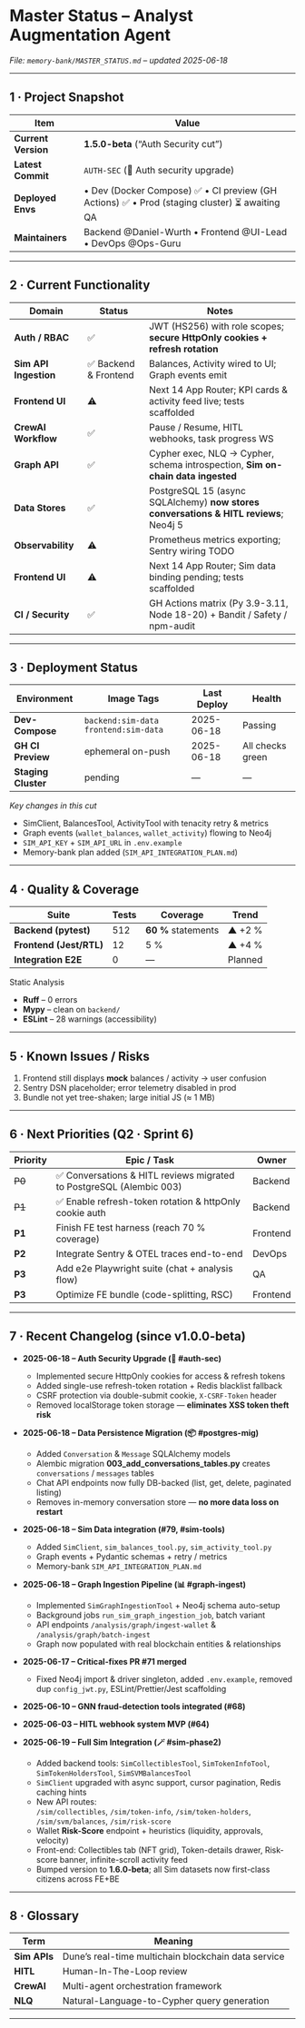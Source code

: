 # Master Status – Analyst Augmentation Agent  

_File: `memory-bank/MASTER_STATUS.md` – updated 2025-06-18_

---

## 1 · Project Snapshot
| Item | Value |
|------|-------|
| **Current Version** | **1.5.0-beta** (“Auth Security cut”) |
| **Latest Commit** | `AUTH-SEC` (🔐 Auth security upgrade) |
| **Deployed Envs** | • Dev (Docker Compose) ✅ • CI preview (GH Actions) ✅ • Prod (staging cluster) ⏳ awaiting QA |
| **Maintainers** | Backend @Daniel-Wurth • Frontend @UI-Lead • DevOps @Ops-Guru |

---

## 2 · Current Functionality

| Domain | Status | Notes |
|--------|--------|-------|
| **Auth / RBAC** | ✅ | JWT (HS256) with role scopes; **secure HttpOnly cookies + refresh rotation** |
| **Sim API Ingestion** | ✅ Backend & Frontend | Balances, Activity wired to UI; Graph events emit |
| **Frontend UI** | ⚠️ | Next 14 App Router; KPI cards & activity feed live; tests scaffolded |
| **CrewAI Workflow** | ✅ | Pause / Resume, HITL webhooks, task progress WS |
| **Graph API** | ✅ | Cypher exec, NLQ → Cypher, schema introspection, **Sim on-chain data ingested** |
| **Data Stores** | ✅ | PostgreSQL 15 (async SQLAlchemy) **now stores conversations & HITL reviews**; Neo4j 5 |
| **Observability** | ⚠️ | Prometheus metrics exporting; Sentry wiring TODO |
| **Frontend UI** | ⚠️ | Next 14 App Router; Sim data binding pending; tests scaffolded |
| **CI / Security** | ✅ | GH Actions matrix (Py 3.9-3.11, Node 18-20) + Bandit / Safety / npm-audit |

---

## 3 · Deployment Status
| Environment | Image Tags | Last Deploy | Health |
|-------------|------------|-------------|--------|
| **Dev-Compose** | `backend:sim-data` `frontend:sim-data` | 2025-06-18 | Passing |
| **GH CI Preview** | ephemeral on-push | 2025-06-18 | All checks green |
| **Staging Cluster** | pending | — | — |

_Key changes in this cut_  
* SimClient, BalancesTool, ActivityTool with tenacity retry & metrics  
* Graph events (`wallet_balances`, `wallet_activity`) flowing to Neo4j  
* `SIM_API_KEY` + `SIM_API_URL` in `.env.example`  
* Memory-bank plan added (`SIM_API_INTEGRATION_PLAN.md`)

---

## 4 · Quality & Coverage
| Suite | Tests | Coverage | Trend |
|-------|-------|----------|-------|
| **Backend (pytest)** | 512 | **60 %** statements | ▲ +2 % |
| **Frontend (Jest/RTL)** | 12 | 5 % | ▲ +4 % |
| **Integration E2E** | 0 | — | Planned |

Static Analysis  
* **Ruff** – 0 errors  
* **Mypy** – clean on `backend/`  
* **ESLint** – 28 warnings (accessibility)

---

## 5 · Known Issues / Risks
1. Frontend still displays **mock** balances / activity → user confusion  
2. Sentry DSN placeholder; error telemetry disabled in prod  
3. Bundle not yet tree-shaken; large initial JS (≈ 1 MB)

---

## 6 · Next Priorities (Q2 · Sprint 6)

| Priority | Epic / Task | Owner |
|----------|-------------|-------|
| ~~P0~~ | ✅ Conversations & HITL reviews migrated to PostgreSQL (Alembic 003) | Backend |
| ~~P1~~ | ✅ Enable refresh-token rotation & httpOnly cookie auth | Backend |
| **P1** | Finish FE test harness (reach 70 % coverage) | Frontend |
| **P2** | Integrate Sentry & OTEL traces end-to-end | DevOps |
| **P3** | Add e2e Playwright suite (chat + analysis flow) | QA |
| **P3** | Optimize FE bundle (code-splitting, RSC) | Frontend |

---

## 7 · Recent Changelog (since v1.0.0-beta)

* **2025-06-18 – Auth Security Upgrade (🔐 #auth-sec)**  
  * Implemented secure HttpOnly cookies for access & refresh tokens  
  * Added single-use refresh-token rotation + Redis blacklist fallback  
  * CSRF protection via double-submit cookie, `X-CSRF-Token` header  
  * Removed localStorage token storage — **eliminates XSS token theft risk**  

* **2025-06-18 – Data Persistence Migration (📦 #postgres-mig)**  
  * Added `Conversation` & `Message` SQLAlchemy models  
  * Alembic migration **003_add_conversations_tables.py** creates `conversations` / `messages` tables  
  * Chat API endpoints now fully DB-backed (list, get, delete, paginated listing)  
  * Removes in-memory conversation store — **no more data loss on restart**  

* **2025-06-18 – Sim Data integration (#79, #sim-tools)**  
  * Added `SimClient`, `sim_balances_tool.py`, `sim_activity_tool.py`  
  * Graph events + Pydantic schemas + retry / metrics  
  * Memory-bank `SIM_API_INTEGRATION_PLAN.md`  
* **2025-06-18 – Graph Ingestion Pipeline (📊 #graph-ingest)**  
  * Implemented `SimGraphIngestionTool` + Neo4j schema auto-setup  
  * Background jobs `run_sim_graph_ingestion_job`, batch variant  
  * API endpoints `/analysis/graph/ingest-wallet` & `/analysis/graph/batch-ingest`  
  * Graph now populated with real blockchain entities & relationships  
* **2025-06-17 – Critical-fixes PR #71 merged**  
  * Fixed Neo4j import & driver singleton, added `.env.example`, removed dup `config_jwt.py`, ESLint/Prettier/Jest scaffolding  
* **2025-06-10 – GNN fraud-detection tools integrated (#68)**  
* **2025-06-03 – HITL webhook system MVP (#64)**  

* **2025-06-19 – Full Sim Integration (🪄 #sim-phase2)**  
  * Added backend tools: `SimCollectiblesTool`, `SimTokenInfoTool`, `SimTokenHoldersTool`, `SimSVMBalancesTool`  
  * `SimClient` upgraded with async support, cursor pagination, Redis caching hints  
  * New API routes:  
    `/sim/collectibles`, `/sim/token-info`, `/sim/token-holders`, `/sim/svm/balances`, `/sim/risk-score`  
  * Wallet **Risk-Score** endpoint + heuristics (liquidity, approvals, velocity)  
  * Front-end: Collectibles tab (NFT grid), Token-details drawer, Risk-score banner, infinite-scroll activity feed  
  * Bumped version to **1.6.0-beta**; all Sim datasets now first-class citizens across FE+BE  

---

## 8 · Glossary
| Term | Meaning |
|------|---------|
| **Sim APIs** | Dune’s real-time multichain blockchain data service |
| **HITL** | Human-In-The-Loop review |
| **CrewAI** | Multi-agent orchestration framework |
| **NLQ** | Natural-Language-to-Cypher query generation |

---
